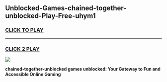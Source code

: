 
## Unblocked-Games-chained-together-unblocked-Play-Free-uhym1
<h3>
<a href="https://premium76.site?title=chained-together-unblocked&ref=12A">CLICK TO PLAY</a></h3>
<hr>

<h3>
<a href="https://premium76.site?title=chained-together-unblocked&ref=12A">CLICK 2 PLAY</a>
  
</h3>

<a href="https://premium76.site?title=chained-together-unblocked&ref=12A"><img src="https://clearcache.store/games.png"></a>


**chained-together-unblocked games unblocked: Your Gateway to Fun and Accessible Online Gaming**
